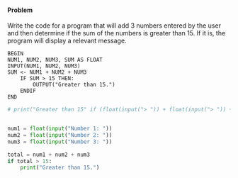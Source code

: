 #### Problem
Write the code for a program that will add 3 numbers entered by the user and then determine if the sum of the numbers is greater than 15. If it is, the program will display a relevant message.


```Pseudocode
BEGIN
NUM1, NUM2, NUM3, SUM AS FLOAT
INPUT(NUM1, NUM2, NUM3)
SUM <- NUM1 + NUM2 + NUM3
	IF SUM > 15 THEN:
		OUTPUT("Greater than 15.")
	ENDIF
END
```


```python
# print("Greater than 15" if (float(input("> ")) + float(input("> ")) + float(input("> "))) > 15)


num1 = float(input("Number 1: "))
num2 = float(input("Number 2: "))
num3 = float(input("Number 3: "))

total = num1 + num2 + num3
if total > 15:
    print("Greater than 15.")

```
















